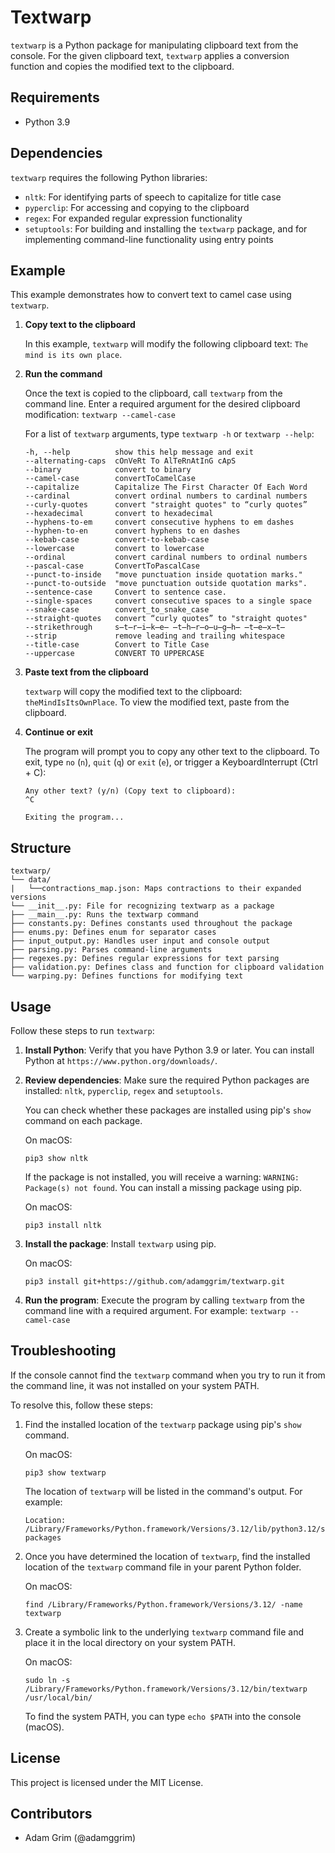# Textwarp

`textwarp` is a Python package for manipulating clipboard text from the console. For the given clipboard text, `textwarp` applies a conversion function and copies the modified text to the clipboard.

## Requirements

- Python 3.9

## Dependencies

`textwarp` requires the following Python libraries:

- `nltk`: For identifying parts of speech to capitalize for title case
- `pyperclip`: For accessing and copying to the clipboard
- `regex`: For expanded regular expression functionality
- `setuptools`: For building and installing the `textwarp` package, and for implementing command-line functionality using entry points

## Example

This example demonstrates how to convert text to camel case using `textwarp`.

1. **Copy text to the clipboard**

    In this example, `textwarp` will modify the following clipboard text: `The mind is its own place`.

2. **Run the command**

    Once the text is copied to the clipboard, call `textwarp` from the command line. Enter a required argument for the desired clipboard modification: `textwarp --camel-case`

    For a list of `textwarp` arguments, type `textwarp -h` or `textwarp --help`:
    ```
	-h, --help          show this help message and exit
	--alternating-caps  cOnVeRt To AlTeRnAtInG cApS
	--binary            convert to binary
	--camel-case        convertToCamelCase
	--capitalize        Capitalize The First Character Of Each Word
	--cardinal          convert ordinal numbers to cardinal numbers
	--curly-quotes      convert "straight quotes" to “curly quotes”
	--hexadecimal       convert to hexadecimal
	--hyphens-to-em     convert consecutive hyphens to em dashes
	--hyphen-to-en      convert hyphens to en dashes
	--kebab-case        convert-to-kebab-case
	--lowercase         convert to lowercase
	--ordinal           convert cardinal numbers to ordinal numbers
	--pascal-case       ConvertToPascalCase
	--punct-to-inside   "move punctuation inside quotation marks."
	--punct-to-outside  "move punctuation outside quotation marks".
	--sentence-case     Convert to sentence case.
	--single-spaces     convert consecutive spaces to a single space
	--snake-case        convert_to_snake_case
	--straight-quotes   convert “curly quotes” to "straight quotes"
    --strikethrough     s̶t̶r̶i̶k̶e̶ ̶t̶h̶r̶o̶u̶g̶h̶ ̶t̶e̶x̶t̶
	--strip             remove leading and trailing whitespace
	--title-case        Convert to Title Case
	--uppercase         CONVERT TO UPPERCASE
    ```

3. **Paste text from the clipboard**

    `textwarp` will copy the modified text to the clipboard: `theMindIsItsOwnPlace`. To view the modified text, paste from the clipboard.

4. **Continue or exit**

    The program will prompt you to copy any other text to the clipboard. To exit, type `no` (`n`), `quit` (`q`) or `exit` (`e`), or trigger a KeyboardInterrupt (Ctrl + C):

    ```
    Any other text? (y/n) (Copy text to clipboard):
    ^C

    Exiting the program...
    ```

## Structure

```
textwarp/
└── data/
|   └──contractions_map.json: Maps contractions to their expanded versions
└── __init__.py: File for recognizing textwarp as a package
├── __main__.py: Runs the textwarp command
├── constants.py: Defines constants used throughout the package
├── enums.py: Defines enum for separator cases
├── input_output.py: Handles user input and console output
├── parsing.py: Parses command-line arguments
├── regexes.py: Defines regular expressions for text parsing
├── validation.py: Defines class and function for clipboard validation
└── warping.py: Defines functions for modifying text
```

## Usage

Follow these steps to run `textwarp`:

1. **Install Python**: Verify that you have Python 3.9 or later. You can install Python at `https://www.python.org/downloads/`.
2. **Review dependencies**: Make sure the required Python packages are installed: `nltk`, `pyperclip`, `regex` and `setuptools`.

    You can check whether these packages are installed using pip's `show` command on each package.

    On macOS:
    ```
    pip3 show nltk
    ```

    If the package is not installed, you will receive a warning: `WARNING: Package(s) not found`. You can install a missing package using pip.

    On macOS:
    ```
    pip3 install nltk
    ```

3. **Install the package**: Install `textwarp` using pip.

    On macOS:

    ```
    pip3 install git+https://github.com/adamggrim/textwarp.git
    ```

4. **Run the program**: Execute the program by calling `textwarp` from the command line with a required argument. For example: `textwarp --camel-case`

## Troubleshooting

If the console cannot find the `textwarp` command when you try to run it from the command line, it was not installed on your system PATH.

To resolve this, follow these steps:

1. Find the installed location of the `textwarp` package using pip's `show` command.

    On macOS:
    ```
    pip3 show textwarp
    ```

    The location of `textwarp` will be listed in the command's output. For example:
    ```
    Location: /Library/Frameworks/Python.framework/Versions/3.12/lib/python3.12/site-packages
    ```

2. Once you have determined the location of `textwarp`, find the installed location of the `textwarp` command file in your parent Python folder.

    On macOS:
    ```
    find /Library/Frameworks/Python.framework/Versions/3.12/ -name textwarp
    ```

3. Create a symbolic link to the underlying `textwarp` command file and place it in the local directory on your system PATH.

    On macOS:

    ```
    sudo ln -s /Library/Frameworks/Python.framework/Versions/3.12/bin/textwarp /usr/local/bin/
    ```

    To find the system PATH, you can type `echo $PATH` into the console (macOS).

## License

This project is licensed under the MIT License.

## Contributors

- Adam Grim (@adamggrim)
